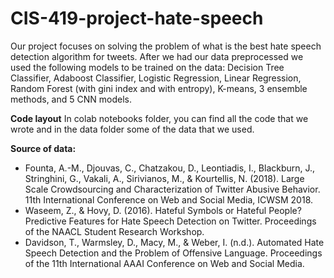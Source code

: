 # CIS-419-project-hate-speech
Our project  focuses on solving the problem of what is the best hate speech detection algorithm for tweets. After we had our data preprocessed we used the following models to be trained on the data: Decision Tree Classifier, Adaboost Classifier, Logistic Regression, Linear Regression, Random Forest (with gini index and with entropy), K-means, 3 ensemble methods, and 5 CNN models.

**Code layout**
In colab notebooks folder, you can find all the code that we wrote and in the data folder some of the data that we used. 

**Source of data:**
- Founta, A.-M., Djouvas, C., Chatzakou, D., Leontiadis, I., Blackburn, J., Stringhini, G., Vakali, A., Sirivianos, M., &amp; Kourtellis, N. (2018). Large Scale Crowdsourcing and Characterization of Twitter Abusive Behavior. 11th International Conference on Web and Social Media, ICWSM 2018. 
- Waseem, Z., &amp; Hovy, D. (2016). Hateful Symbols or Hateful People? Predictive Features for Hate Speech Detection on Twitter. Proceedings of the NAACL Student Research Workshop. 
- Davidson, T., Warmsley, D., Macy, M., &amp; Weber, I. (n.d.). Automated Hate Speech Detection and the Problem of Offensive Language. Proceedings of the 11th International AAAI Conference on Web and Social Media. 
